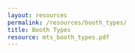 ```yaml
---
layout: resources
permalink: /resources/booth_types/
title: Booth Types
resource: mts_booth_types.pdf
---
```

